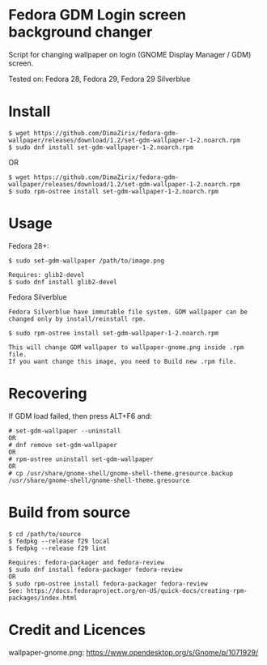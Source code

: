 # Fedora GDM Login screen background changer
Script for changing wallpaper on login (GNOME Display Manager / GDM) screen.

Tested on:
Fedora 28, Fedora 29, Fedora 29 Silverblue

# Install
```shell
$ wget https://github.com/DimaZirix/fedora-gdm-wallpaper/releases/download/1.2/set-gdm-wallpaper-1-2.noarch.rpm
$ sudo dnf install set-gdm-wallpaper-1-2.noarch.rpm
```

OR
```shell
$ wget https://github.com/DimaZirix/fedora-gdm-wallpaper/releases/download/1.2/set-gdm-wallpaper-1-2.noarch.rpm
$ sudo rpm-ostree install set-gdm-wallpaper-1-2.noarch.rpm
```

# Usage
Fedora 28+:
```shell
$ sudo set-gdm-wallpaper /path/to/image.png

Requires: glib2-devel
$ sudo dnf install glib2-devel
```
Fedora Silverblue
```shell
Fedora Silverblue have immutable file system. GDM wallpaper can be changed only by install/reinstall rpm.

$ sudo rpm-ostree install set-gdm-wallpaper-1-2.noarch.rpm

This will change GDM wallpaper to wallpaper-gnome.png inside .rpm file.
If you want change this image, you need to Build new .rpm file.
```

# Recovering

If GDM load failed, then press ALT+F6 and:

```shell
# set-gdm-wallpaper --uninstall
OR
# dnf remove set-gdm-wallpaper
OR 
# rpm-ostree uninstall set-gdm-wallpaper
OR
# cp /usr/share/gnome-shell/gnome-shell-theme.gresource.backup /usr/share/gnome-shell/gnome-shell-theme.gresource
```

# Build from source
```shell
$ cd /path/to/source
$ fedpkg --release f29 local
$ fedpkg --release f29 lint

Requires: fedora-packager and fedora-review
$ sudo dnf install fedora-packager fedora-review
OR
$ sudo rpm-ostree install fedora-packager fedora-review
See: https://docs.fedoraproject.org/en-US/quick-docs/creating-rpm-packages/index.html
```

# Credit and Licences
wallpaper-gnome.png: https://www.opendesktop.org/s/Gnome/p/1071929/
